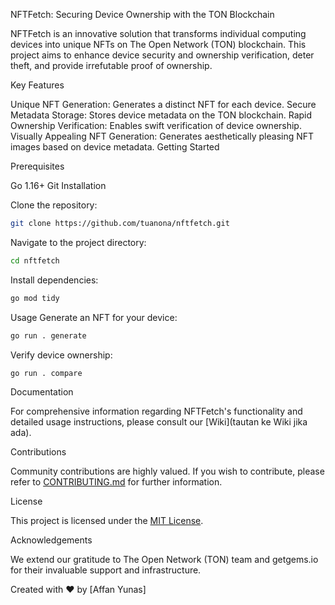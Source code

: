 NFTFetch: Securing Device Ownership with the TON Blockchain

NFTFetch is an innovative solution that transforms individual computing devices into unique NFTs on The Open Network (TON) blockchain. This project aims to enhance device security and ownership verification, deter theft, and provide irrefutable proof of ownership.

Key Features

Unique NFT Generation: Generates a distinct NFT for each device.
Secure Metadata Storage: Stores device metadata on the TON blockchain.
Rapid Ownership Verification: Enables swift verification of device ownership.
Visually Appealing NFT Generation: Generates aesthetically pleasing NFT images based on device metadata.
Getting Started

Prerequisites

Go 1.16+
Git
Installation

Clone the repository:

```Bash
git clone https://github.com/tuanona/nftfetch.git
```
Navigate to the project directory:

```Bash
cd nftfetch
```
Install dependencies:
```Bash
go mod tidy
```
Usage
Generate an NFT for your device:

```Bash
go run . generate
```
Verify device ownership:

```Bash
go run . compare
```
Documentation

For comprehensive information regarding NFTFetch's functionality and detailed usage instructions, please consult our [Wiki](tautan ke Wiki jika ada).

Contributions

Community contributions are highly valued. If you wish to contribute, please refer to [CONTRIBUTING.md]() for further information.

License

This project is licensed under the [MIT License]().

Acknowledgements

We extend our gratitude to The Open Network (TON) team and getgems.io for their invaluable support and infrastructure.

Created with ❤️ by [Affan Yunas]